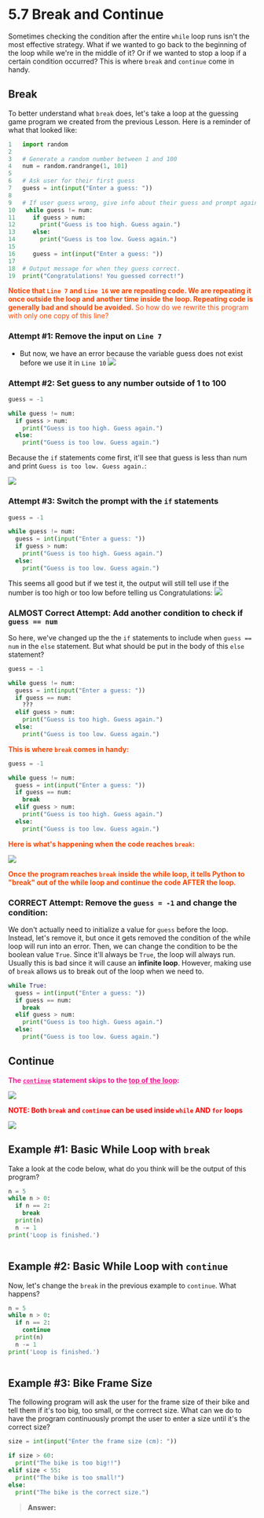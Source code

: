 # 5.7 Break and Continue
Sometimes checking the condition after the entire `while` loop runs isn't the most effective strategy. What if we wanted to go back to the beginning of the loop while we're in the middle of it? Or if we wanted to stop a loop if a certain condition occurred? This is where `break` and `continue` come in handy.

## Break
To better understand what `break` does, let's take a loop at the guessing game program we created from the previous Lesson. Here is a reminder of what that looked like:
```python
1   import random
2
3   # Generate a random number between 1 and 100
4   num = random.randrange(1, 101)
5
6   # Ask user for their first guess
7   guess = int(input("Enter a guess: "))
8
9   # If user guess wrong, give info about their guess and prompt again
10   while guess != num:
11     if guess > num:
12       print("Guess is too high. Guess again.")
13     else:
14       print("Guess is too low. Guess again.")
15    
16     guess = int(input("Enter a guess: "))
17
18  # Output message for when they guess correct.
19  print("Congratulations! You guessed correct!")
```
<span style="color:orangered">
<b>Notice that <code>Line 7</code> and <code>Line 16</code> we are repeating code. We are repeating it once outside the loop and another time inside the loop. Repeating code is generally bad and should be avoided.</b> So how do we rewrite this program with only one copy of this line?
</span>

### Attempt #1: Remove the input on `Line 7`
- But now, we have an error because the variable guess does not exist before we use it in `Line 10`
![](attempt1.png)

### Attempt #2: Set guess to any number outside of 1 to 100
```python
guess = -1

while guess != num:
  if guess > num:
    print("Guess is too high. Guess again.")
  else:
    print("Guess is too low. Guess again.")
```

Because the `if` statements come first, it'll see that guess is less than num and print `Guess is too low. Guess again.`:

![](attempt2.png)

### Attempt #3: Switch the prompt with the `if` statements
```python
guess = -1

while guess != num:
  guess = int(input("Enter a guess: "))
  if guess > num:
    print("Guess is too high. Guess again.")
  else:
    print("Guess is too low. Guess again.")
```

This seems all good but if we test it, the output will still tell use if the number is too high or too low before telling us Congratulations:
![](attempt3.png)

### ALMOST Correct Attempt: Add another condition to check if `guess == num`
So here, we've changed up the the `if` statements to include when `guess == num` in the `else` statement. But what should be put in the body of this `else` statement?

```python
guess = -1

while guess != num:
  guess = int(input("Enter a guess: "))
  if guess == num:
    ???
  elif guess > num:
    print("Guess is too high. Guess again.")
  else:
    print("Guess is too low. Guess again.")
```

<span style="color:orangered">
<b>This is where <code>break</code> comes in handy:</b>
</span>

```python
guess = -1

while guess != num:
  guess = int(input("Enter a guess: "))
  if guess == num:
    break
  elif guess > num:
    print("Guess is too high. Guess again.")
  else:
    print("Guess is too low. Guess again.")
```

<span style="color:orangered">
<b>Here is what's happening when the code reaches <code>break</code>:</b>
</span>

![](breakstep.png)

<span style="color:orangered">
<b>Once the program reaches <code>break</code> inside the while loop, it tells Python to "break" out of the while loop and continue the code AFTER the loop.</b>
</span>

### CORRECT Attempt: Remove the `guess = -1` and change the condition:
We don't actually need to initialize a value for `guess` before the loop. Instead, let's remove it, but once it gets removed the condition of the while loop will run into an error. Then, we can change the condition to be the boolean value `True`. Since it'll always be `True`, the loop will always run. Usually this is bad since it will cause an **infinite loop**. However, making use of `break` allows us to break out of the loop when we need to.

```python
while True:
  guess = int(input("Enter a guess: "))
  if guess == num:
    break
  elif guess > num:
    print("Guess is too high. Guess again.")
  else:
    print("Guess is too low. Guess again.")
```

## Continue
<span style="color:deeppink">
<b>The <ins><code>continue</code></ins> statement skips to the <ins>top of the loop</ins>:</b>
</span>

![](breakVScontinue.png)

<span style="color:red">
<b>NOTE: Both <code>break</code> and <code>continue</code> can be used inside <code>while</code> AND <code>for</code> loops</b>
</span>

![](inAForLoop.png)

## Example #1: Basic While Loop with `break`
Take a look at the code below, what do you think will be the output of this program?

```python
n = 5
while n > 0:
  if n == 2:
    break
  print(n)
  n -= 1
print('Loop is finished.')
```

```Answer goes here:

```

## Example #2: Basic While Loop with `continue`
Now, let's change the `break` in the previous example to `continue`. What happens?

```python
n = 5
while n > 0:
  if n == 2:
    continue
  print(n)
  n -= 1
print('Loop is finished.')
```

```Answer goes here:

```

## Example #3: Bike Frame Size
The following program will ask the user for the frame size of their bike and tell them if it's too big, too small, or the corrrect size. What can we do to have the program continuously prompt the user to enter a size until it's the correct size?

```python
size = int(input("Enter the frame size (cm): "))

if size > 60:
  print("The bike is too big!!")
elif size < 55:
  print("The bike is too small!")
else:
  print("The bike is the correct size.")
```

>**Answer:**
```python

```